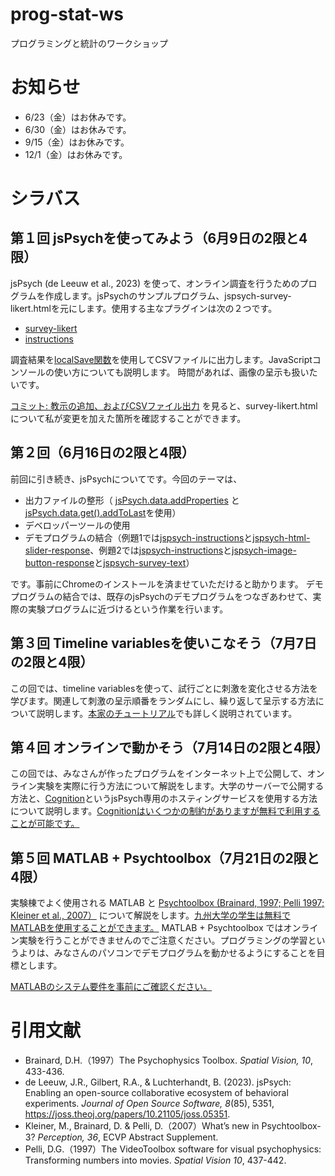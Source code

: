 # prog-stat-ws
プログラミングと統計のワークショップ

# お知らせ
- 6/23（金）はお休みです。
- 6/30（金）はお休みです。
- 9/15（金）はお休みです。
- 12/1（金）はお休みです。

# シラバス

## 第１回 jsPsychを使ってみよう（6月9日の2限と4限）
jsPsych (de Leeuw et al., 2023) を使って、オンライン調査を行うためのプログラムを作成します。jsPsychのサンプルプログラム、jspsych-survey-likert.htmlを元にします。使用する主なプラグインは次の２つです。
- [survey-likert](https://www.jspsych.org/7.3/plugins/survey-likert/)
- [instructions](https://www.jspsych.org/7.3/plugins/instructions/)

調査結果を[localSave関数](https://www.jspsych.org/7.3/reference/jspsych-data/#localsave)を使用してCSVファイルに出力します。JavaScriptコンソールの使い方についても説明します。
時間があれば、画像の呈示も扱いたいです。

[コミット: 教示の追加、およびCSVファイル出力](https://github.com/kurokida/prog-stat-ws/commit/9f1db281e8ecad6e6851be7643921b42833ed24a) を見ると、survey-likert.htmlについて私が変更を加えた箇所を確認することができます。

## 第２回（6月16日の2限と4限）
前回に引き続き、jsPsychについてです。今回のテーマは、
- 出力ファイルの整形（ [jsPsych.data.addProperties](https://www.jspsych.org/7.3/reference/jspsych-data/#jspsychdataaddproperties) と [jsPsych.data.get().addToLast](https://www.jspsych.org/7.3/reference/jspsych-data/#addtolast)を使用）
- デベロッパーツールの使用
- デモプログラムの結合（例題1では[jspsych-instructions](https://github.com/jspsych/jsPsych/blob/main/examples/jspsych-instructions.html)と[jspsych-html-slider-response](https://github.com/jspsych/jsPsych/blob/main/examples/jspsych-html-slider-response.html)、例題2では[jspsych-instructions](https://github.com/jspsych/jsPsych/blob/main/examples/jspsych-instructions.html)と[jspsych-image-button-response](https://github.com/jspsych/jsPsych/blob/main/examples/jspsych-image-button-response.html)と[jspsych-survey-text](https://github.com/jspsych/jsPsych/blob/main/examples/jspsych-survey-text.html)）

です。事前にChromeのインストールを済ませていただけると助かります。
デモプログラムの結合では、既存のjsPsychのデモプログラムをつなぎあわせて、実際の実験プログラムに近づけるという作業を行います。

## 第３回 Timeline variablesを使いこなそう（7月7日の2限と4限）
この回では、timeline variablesを使って、試行ごとに刺激を変化させる方法を学びます。関連して刺激の呈示順番をランダムにし、繰り返して呈示する方法について説明します。[本家のチュートリアル](https://www.jspsych.org/7.3/tutorials/rt-task/)でも詳しく説明されています。

## 第４回 オンラインで動かそう（7月14日の2限と4限）
この回では、みなさんが作ったプログラムをインターネット上で公開して、オンライン実験を実際に行う方法について解説をします。大学のサーバーで公開する方法と、[Cognition](https://www.cognition.run/)というjsPsych専用のホスティングサービスを使用する方法について説明します。[Cognitionはいくつかの制約がありますが無料で利用することが可能です。](https://www.cognition.run/#pricing)

## 第５回 MATLAB + Psychtoolbox（7月21日の2限と4限）
実験棟でよく使用される MATLAB と [Psychtoolbox (Brainard, 1997; Pelli 1997; Kleiner et al., 2007）](http://psychtoolbox.org/) について解説をします。[九州大学の学生は無料でMATLABを使用することができます。](https://soft.iii.kyushu-u.ac.jp/MATLAB/index.html) MATLAB + Psychtoolbox ではオンライン実験を行うことができませんのでご注意ください。プログラミングの学習というよりは、みなさんのパソコンでデモプログラムを動かせるようにすることを目標とします。

[MATLABのシステム要件を事前にご確認ください。](https://jp.mathworks.com/support/requirements/matlab-system-requirements.html)

# 引用文献
- Brainard, D.H.（1997）The Psychophysics Toolbox. *Spatial Vision, 10*, 433-436. 
- de Leeuw, J.R., Gilbert, R.A., & Luchterhandt, B. (2023). jsPsych: Enabling an open-source collaborative ecosystem of behavioral experiments. *Journal of Open Source Software, 8*(85), 5351, https://joss.theoj.org/papers/10.21105/joss.05351.
- Kleiner, M., Brainard, D. & Pelli, D.（2007）What’s new in Psychtoolbox-3? *Perception, 36*, ECVP Abstract Supplement.
- Pelli, D.G.（1997）The VideoToolbox software for visual psychophysics: Transforming numbers into movies. *Spatial Vision 10*, 437-442.
